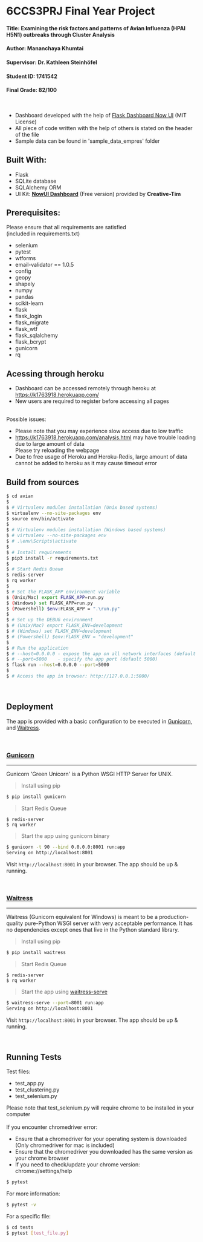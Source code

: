 # 6CCS3PRJ Final Year Project
#### Title: Examining the risk factors and patterns of Avian Influenza (HPAI H5N1) outbreaks through Cluster Analysis
#### Author: Mananchaya Khumtai
#### Supervisor: Dr. Kathleen Steinhöfel
#### Student ID: 1741542
#### Final Grade: 82/100

<br />


- Dashboard developed with the help of [Flask Dashboard Now UI](https://appseed.us/admin-dashboards/flask-nowui-dashboard) (MIT License)
- All piece of code written with the help of others is stated on the header of the file
- Sample data can be found in 'sample_data_empres' folder


## Built With:

- Flask
- SQLite database
- SQLAlchemy ORM
- UI Kit: **[NowUI Dashboard](https://flask-now-ui-dashboard.appseed.us/login.html)** (Free version) provided by **Creative-Tim**

## Prerequisites:
Please ensure that all requirements are satisfied  <br>
(included in requirements.txt)
- selenium
- pytest
- wtforms
- email-validator == 1.0.5
- config
- geopy
- shapely
- numpy
- pandas
- scikit-learn
- flask
- flask_login
- flask_migrate
- flask_wtf
- flask_sqlalchemy
- flask_bcrypt
- gunicorn
- rq


## Acessing through heroku
- Dashboard can be accessed remotely through heroku at https://k1763918.herokuapp.com/<br />
- New users are required to register before accessing all pages <br /> <br />

Possible issues:
- Please note that you may experience slow access due to low traffic <br />
- https://k1763918.herokuapp.com/analysis.html may have trouble loading due to large amount of data<br>
Please try reloading the webpage
- Due to free usage of Heroku and Heroku-Redis, large amount of data cannot be added to heroku as it may cause timeout error


## Build from sources

```bash
$ cd avian
$
$ # Virtualenv modules installation (Unix based systems)
$ virtualenv --no-site-packages env
$ source env/bin/activate
$
$ # Virtualenv modules installation (Windows based systems)
$ # virtualenv --no-site-packages env
$ # .\env\Scripts\activate
$ 
$ # Install requirements
$ pip3 install -r requirements.txt
$
$ # Start Redis Queue
$ redis-server
$ rq worker
$
$ # Set the FLASK_APP environment variable
$ (Unix/Mac) export FLASK_APP=run.py
$ (Windows) set FLASK_APP=run.py
$ (Powershell) $env:FLASK_APP = ".\run.py"
$
$ # Set up the DEBUG environment
$ # (Unix/Mac) export FLASK_ENV=development
$ # (Windows) set FLASK_ENV=development
$ # (Powershell) $env:FLASK_ENV = "development"
$
$ # Run the application
$ # --host=0.0.0.0 - expose the app on all network interfaces (default 127.0.0.1)
$ # --port=5000    - specify the app port (default 5000)  
$ flask run --host=0.0.0.0 --port=5000
$
$ # Access the app in browser: http://127.0.0.1:5000/
```

<br />

## Deployment

The app is provided with a basic configuration to be executed in  [Gunicorn](https://gunicorn.org/), and [Waitress](https://docs.pylonsproject.org/projects/waitress/en/stable/).

<br />

### [Gunicorn](https://gunicorn.org/)
---

Gunicorn 'Green Unicorn' is a Python WSGI HTTP Server for UNIX.

> Install using pip

```bash
$ pip install gunicorn
```

> Start Redis Queue
```
$ redis-server
$ rq worker
```
> Start the app using gunicorn binary

```bash
$ gunicorn -t 90 --bind 0.0.0.0:8001 run:app
Serving on http://localhost:8001
```

Visit `http://localhost:8001` in your browser. The app should be up & running.


<br />

### [Waitress](https://docs.pylonsproject.org/projects/waitress/en/stable/)
---

Waitress (Gunicorn equivalent for Windows) is meant to be a production-quality pure-Python WSGI server with very acceptable performance. It has no dependencies except ones that live in the Python standard library.

> Install using pip

```bash
$ pip install waitress
```
> Start Redis Queue
```
$ redis-server
$ rq worker
```
> Start the app using [waitress-serve](https://docs.pylonsproject.org/projects/waitress/en/stable/runner.html)

```bash
$ waitress-serve --port=8001 run:app
Serving on http://localhost:8001
```

Visit `http://localhost:8001` in your browser. The app should be up & running.

<br />

## Running Tests
Test files:
- test_app.py
- test_clustering.py
- test_selenium.py

Please note that test_selenium.py will require chrome to be installed in your computer<br /> <br /> 
If you encounter chromedriver error:  <br /> 
- Ensure that a chromedriver for your operating system is downloaded (Only chromedriver for mac is included)
- Ensure that the chromedriver you downloaded has the same version as your chrome browser
- If you need to check/update your chrome version: chrome://settings/help

```bash
$ pytest
```

For more information:
```bash
$ pytest -v
```

For a specific file:
```bash
$ cd tests
$ pytest [test_file.py]
```
